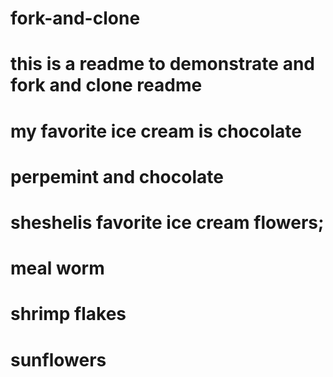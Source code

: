 # fork-and-clone
# this is a readme to demonstrate and fork and clone readme
# my favorite ice cream is chocolate
# perpemint and chocolate 
# sheshelis favorite ice cream flowers;
# meal worm
# shrimp flakes
# sunflowers
